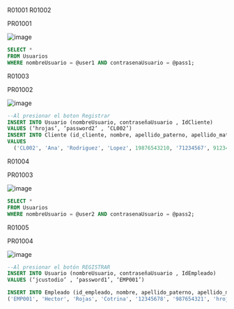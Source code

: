 R01001 R01002

PR01001

![image](https://github.com/RenzoAr10/DBD-KomaqService/assets/121067321/24255496-932a-490a-83ff-701b7602dbd9)
```sql
SELECT *
FROM Usuarios
WHERE nombreUsuario = @user1 AND contrasenaUsuario = @pass1;
```

R01003

PR01002

![image](https://github.com/RenzoAr10/DBD-KomaqService/assets/121067321/969f03f9-3019-411e-b4fa-ad67c435cb57)
```sql
--Al presionar el boton Registrar
INSERT INTO Usuario (nombreUsuario, contraseñaUsuario , IdCliente)
VALUES (‘hrojas’, ‘password2’ , ‘CL002’)
INSERT INTO Cliente (id_cliente, nombre, apellido_paterno, apellido_materno, RUC, dni, telefono, email, direccion, NombreEmpresa)
VALUES
  ('CL002', 'Ana', 'Rodriguez', 'Lopez', 19876543210, '71234567', 912345678, 'ana.rodriguez@email.com', 'Jr. Las Flores 456, Arequipa', 'Compañia minera poderosa s.a.'),
```

R01004

PR01003

![image](https://github.com/RenzoAr10/DBD-KomaqService/assets/121067321/d49ed786-4f8c-427e-a0d9-6a3e7ed4159b)
```sql
SELECT *
FROM Usuarios
WHERE nombreUsuario = @user2 AND contrasenaUsuario = @pass2;
```

R01005

PR01004

![image](https://github.com/RenzoAr10/DBD-KomaqService/assets/121067321/e5f3c62f-ca80-4b80-a9f0-df9146ad3783)
```sql
--Al presionar el botón REGISTRAR
INSERT INTO Usuario (nombreUsuario, contraseñaUsuario , IdEmpleado)
VALUES (‘jcustodio’ , ‘password1’, ‘EMP001’)

INSERT INTO Empleado (id_empleado, nombre, apellido_paterno, apellido_materno, dni, telefono, email, especializacion, cargo, id_jefe) VALUES
('EMP001', 'Hector', 'Rojas', 'Cotrina', '12345678', '987654321', 'hrojas@komq.com', 'Mecánico', 'Técnico Senior', NULL),
```
